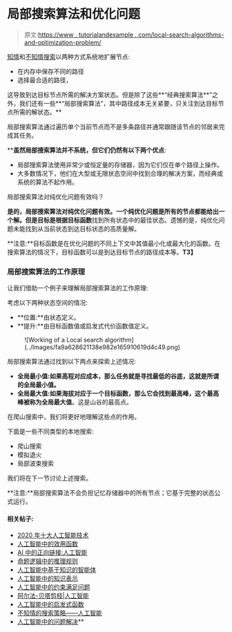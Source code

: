 # 局部搜索算法和优化问题

> 原文:[https://www . tutorialandexample . com/local-search-algorithms-and-optimization-problem/](https://www.tutorialandexample.com/local-search-algorithms-and-optimization-problem/)

[知情](https://www.tutorialandexample.com/informed-search-heuristic-search/)和[不知情搜索](https://www.tutorialandexample.com/uninformed-search-strategies/)以两种方式系统地扩展节点:

*   在内存中保存不同的路径
*   选择最合适的路径，

这导致到达目标节点所需的解决方案状态。但是除了这些**“经典搜索算法**”之外，我们还有一些**“局部搜索算法”，其中路径成本无关紧要，只关注到达目标节点所需的解状态。**

局部搜索算法通过遍历单个当前节点而不是多条路径并通常跟随该节点的邻居来完成其任务。

 ****虽然局部搜索算法并不系统，但它们仍然有以下两个优点**:

*   局部搜索算法使用非常少或恒定量的存储器，因为它们仅在单个路径上操作。
*   大多数情况下，他们在大型或无限状态空间中找到合理的解决方案，而经典或系统的算法不起作用。

局部搜索算法对纯优化问题有效吗？

**是的，**局部搜索算法对纯优化问题有效。一个纯优化问题是所有的节点都能给出一个解。但是目标是根据**目标函数**找到所有状态中的最佳状态。遗憾的是，纯优化问题未能找到从当前状态到达目标状态的高质量解。

**注意:**目标函数是在优化问题的不同上下文中其值最小化或最大化的函数。在搜索算法的情况下，目标函数可以是到达目标节点的路径成本等。**T3】**

### 局部搜索算法的工作原理

让我们借助一个例子来理解局部搜索算法的工作原理:

考虑以下两种状态空间的情况:

*   **位置:**由状态定义。
*   **提升:**由目标函数值或启发式代价函数值定义。

<figure class="aligncenter">![Working of a Local search algorithm](../Images/fa9a628621138e982e165910619d4c49.png)</figure>

局部搜索算法通过找到以下两点来探索上述情况:

*   **全局最小值:**如果高程对应成本，那么任务就是寻找最低的谷底，这就是所谓的**全局最小值。**
*   **全局最大值:**如果海拔对应于一个目标函数，那么它会找到最高峰，这个最高峰被称为**全局最大值**。这是山谷的最高点。

在爬山搜索中，我们将更好地理解这些点的作用。

下面是一些不同类型的本地搜索:

*   爬山搜索
*   模拟退火
*   局部波束搜索

我们将在下一节讨论上述搜索。

**注意:**局部搜索算法不会负担记忆存储器中的所有节点；它基于完整的状态公式运行。

#### 相关帖子:

*   [2020 年十大人工智能技术](https://www.tutorialandexample.com/artificial-intelligence-technologies-in-2020/)
*   [人工智能中的效用函数](https://www.tutorialandexample.com/utility-functions-in-artificial-intelligence/)
*   [AI 中的正向链接:人工智能](https://www.tutorialandexample.com/forward-chaining/)
*   [命题逻辑中的推理规则](https://www.tutorialandexample.com/inference-rules-in-proposition-logic/)
*   [人工智能中基于知识的智能体](https://www.tutorialandexample.com/knowledge-based-agents-in-ai/)
*   [人工智能中的知识表示](https://www.tutorialandexample.com/knowledge-representation-in-ai/)
*   [人工智能中的约束满足问题](https://www.tutorialandexample.com/constraint-satisfaction-problems-in-artificial-intelligence/)
*   [阿尔法-贝塔剪枝|人工智能](https://www.tutorialandexample.com/alpha-beta-pruning/)
*   [人工智能中的启发式函数](https://www.tutorialandexample.com/heuristic-functions/)
*   [不知情的搜索策略——人工智能](https://www.tutorialandexample.com/uninformed-search-strategies/)
*   [人工智能中的问题解决](https://www.tutorialandexample.com/problem-solving-in-artificial-intelligence/)**